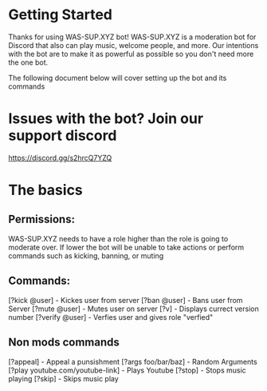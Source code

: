 
# Getting Started

Thanks for using WAS-SUP.XYZ bot! WAS-SUP.XYZ is a moderation bot for Discord that also can play music, welcome people, and more.  Our intentions with the bot are to make it as powerful as possible so you don't need more the one bot.

The following document below will cover setting up the bot and its commands

# Issues with the bot? Join our support discord
https://discord.gg/s2hrcQ7YZQ 

# The basics

## Permissions:
WAS-SUP.XYZ needs to have a role higher than the role is going to moderate over. If lower the bot will be unable to take actions or perform commands such as kicking, banning, or muting


## Commands: 
[?kick @user] - Kickes user from server
[?ban @user] - Bans user from Server
[?mute @user] - Mutes user on server
[?v] - Displays currect version number
[?verify @user] - Verfies user and gives role "verfied"

## Non mods commands
[?appeal] - Appeal a punsishment
[?args foo/bar/baz] - Random Arguments
[?play youtube.com/youtube-link] - Plays Youtube
[?stop] - Stops music playing
[?skip] - Skips music play

